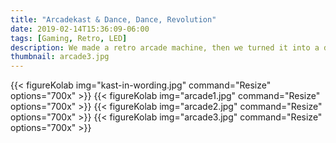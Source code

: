 ```yaml
---
title: "Arcadekast & Dance, Dance, Revolution"
date: 2019-02-14T15:36:09-06:00
tags: [Gaming, Retro, LED]
description: We made a retro arcade machine, then we turned it into a dance floor.  
thumbnail: arcade3.jpg
---
```


{{< figureKolab img="kast-in-wording.jpg" command="Resize" options="700x" >}}
{{< figureKolab img="arcade1.jpg" command="Resize" options="700x" >}}
{{< figureKolab img="arcade2.jpg" command="Resize" options="700x" >}}
{{< figureKolab img="arcade3.jpg" command="Resize" options="700x" >}}
